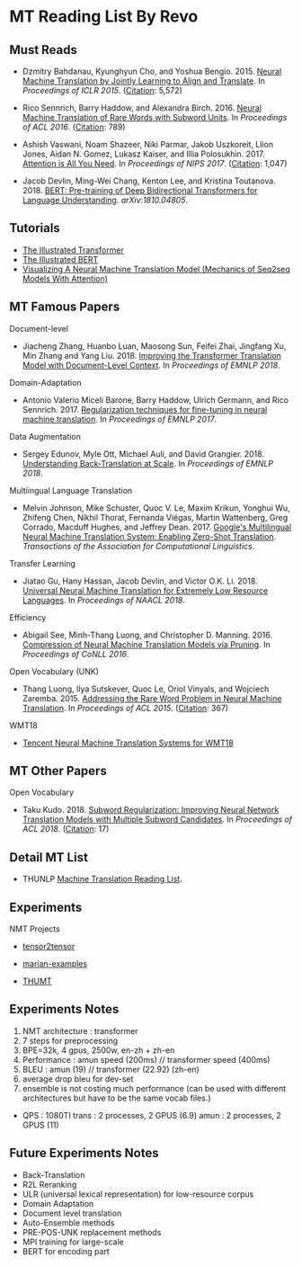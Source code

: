 # MT Reading List By Revo
<h2 id="must_reads">Must Reads</h2> 

* Dzmitry Bahdanau, Kyunghyun Cho, and Yoshua Bengio. 2015. [Neural Machine Translation by Jointly Learning to Align and Translate](https://arxiv.org/pdf/1409.0473.pdf). In *Proceedings of ICLR 2015*. ([Citation](https://scholar.google.com/scholar?cites=9430221802571417838&as_sdt=2005&sciodt=0,5&hl=en): 5,572)

* Rico Sennrich, Barry Haddow, and Alexandra Birch. 2016. [Neural Machine Translation of Rare Words with Subword Units](https://arxiv.org/pdf/1508.07909.pdf). In *Proceedings of ACL 2016*. ([Citation](https://scholar.google.com/scholar?cites=1307964014330144942&as_sdt=2005&sciodt=0,5&hl=en): 789)
  
* Ashish Vaswani, Noam Shazeer, Niki Parmar, Jakob Uszkoreit, Llion Jones, Aidan N. Gomez, Lukasz Kaiser, and Illia Polosukhin. 2017. [Attention is All You Need](https://papers.nips.cc/paper/7181-attention-is-all-you-need.pdf). In *Proceedings of NIPS 2017*. ([Citation](https://scholar.google.com/scholar?cites=2960712678066186980&as_sdt=2005&sciodt=0,5&hl=en): 1,047)

* Jacob Devlin, Ming-Wei Chang, Kenton Lee, and Kristina Toutanova. 2018. [BERT: Pre-training of Deep Bidirectional Transformers for Language Understanding](https://arxiv.org/pdf/1810.04805). *arXiv:1810.04805*.

<h2 id="tutorials">Tutorials</h2>

* [The Illustrated Transformer](http://jalammar.github.io/illustrated-transformer/)
* [The Illustrated BERT](http://jalammar.github.io/illustrated-bert/)
* [Visualizing A Neural Machine Translation Model (Mechanics of Seq2seq Models With Attention)](http://jalammar.github.io/visualizing-neural-machine-translation-mechanics-of-seq2seq-models-with-attention/)

<h2 id="techinique">MT Famous Papers</h2>
Document-level

* Jiacheng Zhang, Huanbo Luan, Maosong Sun, Feifei Zhai, Jingfang Xu, Min Zhang and Yang Liu. 2018. [Improving the Transformer Translation Model with Document-Level Context](http://aclweb.org/anthology/D18-1049). In *Proceedings of EMNLP 2018*.

Domain-Adaptation
* Antonio Valerio Miceli Barone, Barry Haddow, Ulrich Germann, and Rico Sennrich. 2017. [Regularization techniques for fine-tuning in neural machine translation](http://aclweb.org/anthology/D17-1156). In *Proceedings of EMNLP 2017*.

Data Augmentation
* Sergey Edunov, Myle Ott, Michael Auli, and David Grangier. 2018. [Understanding Back-Translation at Scale](http://aclweb.org/anthology/D18-1045). In *Proceedings of EMNLP 2018*.

Multiingual Language Translation
* Melvin Johnson, Mike Schuster, Quoc V. Le, Maxim Krikun, Yonghui Wu, Zhifeng Chen, Nikhil Thorat, Fernanda Viégas, Martin Wattenberg, Greg Corrado, Macduff Hughes, and Jeffrey Dean. 2017. [Google's Multilingual Neural Machine Translation System: Enabling Zero-Shot Translation](https://arxiv.org/pdf/1611.04558). *Transactions of the Association for Computational Linguistics*.

Transfer Learning
* Jiatao Gu, Hany Hassan, Jacob Devlin, and Victor O.K. Li. 2018. [Universal Neural Machine Translation for Extremely Low Resource Languages](http://aclweb.org/anthology/N18-1032). In *Proceedings of NAACL 2018*.

Efficiency
* Abigail See, Minh-Thang Luong, and Christopher D. Manning. 2016. [Compression of Neural Machine Translation Models via Pruning](http://aclweb.org/anthology/K16-1029). In *Proceedings of CoNLL 2016*.

Open Vocabulary (UNK)
* Thang Luong, Ilya Sutskever, Quoc Le, Oriol Vinyals, and Wojciech Zaremba. 2015. [Addressing the Rare Word Problem in Neural Machine Translation](http://aclweb.org/anthology/P15-1002). In *Proceedings of ACL 2015*. ([Citation](https://scholar.google.com.hk/scholar?cites=1855379039969159341&as_sdt=2005&sciodt=0,5&hl=en): 367)

WMT18
* [Tencent Neural Machine Translation Systems for WMT18](http://aclweb.org/anthology/W18-6429)
  
<h2 id="techinique">MT Other Papers</h2>
Open Vocabulary

* Taku Kudo. 2018. [Subword Regularization: Improving Neural Network Translation Models with Multiple Subword Candidates](http://aclweb.org/anthology/P18-1007). In *Proceedings of ACL 2018*. ([Citation](https://scholar.google.com.hk/scholar?cites=10996996628614665108&as_sdt=2005&sciodt=0,5&hl=en): 17)


<h2 id="techinique">Detail MT List</h2>

* THUNLP [Machine Translation Reading List](https://github.com/THUNLP-MT/MT-Reading-List).

<h2 id="techinique">Experiments</h2>

NMT Projects
* [tensor2tensor](https://github.com/tensorflow/tensor2tensor)

* [marian-examples](https://github.com/marian-nmt/marian-examples)

* [THUMT](https://github.com/THUNLP-MT/THUMT)

<h2 id="techinique">Experiments Notes</h2>

1. NMT architecture : transformer
2. 7 steps for preprocessing
3. BPE=32k, 4 gpus, 2500w, en-zh + zh-en
4. Performance : amun speed (200ms) // transformer speed (400ms)
5. BLEU : amun (19) // transformer (22.92) (zh-en)
6. average drop bleu for dev-set
7. ensemble is not costing much performance (can be used with different architectures but have to be the same vocab files.)
   
* QPS :
1080TI
trans : 2 processes, 2 GPUS (6.9)
amun : 2 processes, 2 GPUS (11)

<h2 id="techinique">Future Experiments Notes</h2>

* Back-Translation
* R2L Reranking
* ULR (universal lexical representation) for low-resource corpus
* Domain Adaptation
* Document level translation
* Auto-Ensemble methods
* PRE-POS-UNK replacement methods
* MPI training for large-scale
* BERT for encoding part
